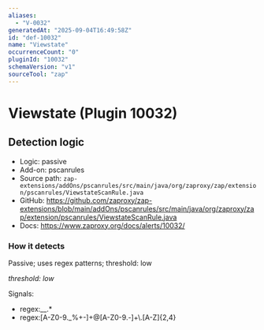 ```yaml
---
aliases:
  - "V-0032"
generatedAt: "2025-09-04T16:49:58Z"
id: "def-10032"
name: "Viewstate"
occurrenceCount: "0"
pluginId: "10032"
schemaVersion: "v1"
sourceTool: "zap"
---
```


# Viewstate (Plugin 10032)

## Detection logic

- Logic: passive
- Add-on: pscanrules
- Source path: `zap-extensions/addOns/pscanrules/src/main/java/org/zaproxy/zap/extension/pscanrules/ViewstateScanRule.java`
- GitHub: https://github.com/zaproxy/zap-extensions/blob/main/addOns/pscanrules/src/main/java/org/zaproxy/zap/extension/pscanrules/ViewstateScanRule.java
- Docs: https://www.zaproxy.org/docs/alerts/10032/

### How it detects

Passive; uses regex patterns; threshold: low

_threshold: low_

Signals:
- regex:__.*
- regex:[A-Z0-9._%+-]+@[A-Z0-9.-]+\\.[A-Z]{2,4}

